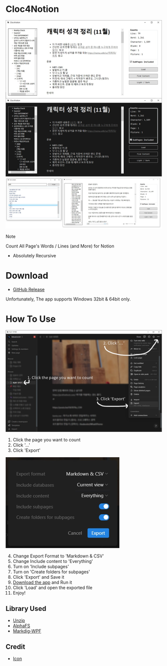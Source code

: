 # Cloc4Notion
![demo1](https://github.com/MineEric64/Cloc4Notion/blob/main/docs/demo2.jpg?raw=true)
![demo1](https://github.com/MineEric64/Cloc4Notion/blob/main/docs/demo3.jpg?raw=true)
 > [!NOTE]
 > Count All Page's Words / Lines (and More) for Notion

- Absolutely Recursive

# Download
- [GitHub Release](https://github.com/MineEric64/Cloc4Notion/releases/latest/download/Cloc4Notion.zip)

Unfortunately, The app supports Windows 32bit & 64bit only.

# How To Use
![howtouse1](https://github.com/MineEric64/Cloc4Notion/blob/main/docs/howtouse1.jpg?raw=true)

1. Click the page you want to count
2. Click '...'
3. Click 'Export'

![howtouse2](https://github.com/MineEric64/Cloc4Notion/blob/main/docs/howtouse2.jpg?raw=true)

4. Change Export Format to 'Markdown & CSV'
5. Change Include content to 'Everything'
6. Turn on 'Include subpages'
7. Turn on 'Create folders for subpages'
8. Click 'Export' and Save it
9. [Download the app](#download) and Run it
10. Click 'Load' and open the exported file
11. Enjoy!

## Library Used
- [Unzip](https://github.com/yallie/unzip)
- [AlphaFS](https://github.com/alphaleonis/AlphaFS)
- [Markdig-WPF](https://github.com/Kryptos-FR/markdig.wpf)

## Credit
- [Icon](https://dribbble.com/shots/14637467-Notion-Big-Sur-Icon)
